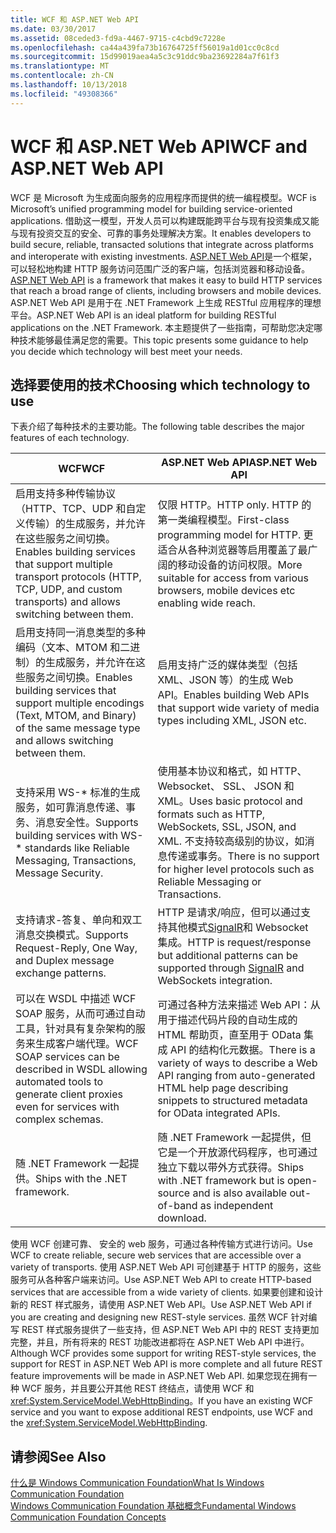 ```yaml
---
title: WCF 和 ASP.NET Web API
ms.date: 03/30/2017
ms.assetid: 08ceded3-fd9a-4467-9715-c4cbd9c7228e
ms.openlocfilehash: ca44a439fa73b16764725ff56019a1d01cc0c8cd
ms.sourcegitcommit: 15d99019aea4a5c3c91ddc9ba23692284a7f61f3
ms.translationtype: MT
ms.contentlocale: zh-CN
ms.lasthandoff: 10/13/2018
ms.locfileid: "49308366"
---
```

# <a name="wcf-and-aspnet-web-api"></a><span data-ttu-id="026f3-102">WCF 和 ASP.NET Web API</span><span class="sxs-lookup"><span data-stu-id="026f3-102">WCF and ASP.NET Web API</span></span>
<span data-ttu-id="026f3-103">WCF 是 Microsoft 为生成面向服务的应用程序而提供的统一编程模型。</span><span class="sxs-lookup"><span data-stu-id="026f3-103">WCF is Microsoft’s unified programming model for building service-oriented applications.</span></span> <span data-ttu-id="026f3-104">借助这一模型，开发人员可以构建既能跨平台与现有投资集成又能与现有投资交互的安全、可靠的事务处理解决方案。</span><span class="sxs-lookup"><span data-stu-id="026f3-104">It enables developers to build secure, reliable, transacted solutions that integrate across platforms and interoperate with existing investments.</span></span> <span data-ttu-id="026f3-105">[ASP.NET Web API](http://www.asp.net/web-api)是一个框架，可以轻松地构建 HTTP 服务访问范围广泛的客户端，包括浏览器和移动设备。</span><span class="sxs-lookup"><span data-stu-id="026f3-105">[ASP.NET Web API](http://www.asp.net/web-api) is a framework that makes it easy to build HTTP services that reach a broad range of clients, including browsers and mobile devices.</span></span> <span data-ttu-id="026f3-106">ASP.NET Web API 是用于在 .NET Framework 上生成 RESTful 应用程序的理想平台。</span><span class="sxs-lookup"><span data-stu-id="026f3-106">ASP.NET Web API is an ideal platform for building RESTful applications on the .NET Framework.</span></span> <span data-ttu-id="026f3-107">本主题提供了一些指南，可帮助您决定哪种技术能够最佳满足您的需要。</span><span class="sxs-lookup"><span data-stu-id="026f3-107">This topic presents some guidance to help you decide which technology will best meet your needs.</span></span>  
  
## <a name="choosing-which-technology-to-use"></a><span data-ttu-id="026f3-108">选择要使用的技术</span><span class="sxs-lookup"><span data-stu-id="026f3-108">Choosing which technology to use</span></span>  
 <span data-ttu-id="026f3-109">下表介绍了每种技术的主要功能。</span><span class="sxs-lookup"><span data-stu-id="026f3-109">The following table describes the major features of each technology.</span></span>  
  
|<span data-ttu-id="026f3-110">WCF</span><span class="sxs-lookup"><span data-stu-id="026f3-110">WCF</span></span>|<span data-ttu-id="026f3-111">ASP.NET Web API</span><span class="sxs-lookup"><span data-stu-id="026f3-111">ASP.NET Web API</span></span>|  
|---------|---------------------|  
|<span data-ttu-id="026f3-112">启用支持多种传输协议（HTTP、TCP、UDP 和自定义传输）的生成服务，并允许在这些服务之间切换。</span><span class="sxs-lookup"><span data-stu-id="026f3-112">Enables building services that support multiple transport protocols (HTTP, TCP, UDP, and custom transports) and allows switching between them.</span></span>|<span data-ttu-id="026f3-113">仅限 HTTP。</span><span class="sxs-lookup"><span data-stu-id="026f3-113">HTTP only.</span></span> <span data-ttu-id="026f3-114">HTTP 的第一类编程模型。</span><span class="sxs-lookup"><span data-stu-id="026f3-114">First-class programming model for HTTP.</span></span> <span data-ttu-id="026f3-115">更适合从各种浏览器等启用覆盖了最广阔的移动设备的访问权限。</span><span class="sxs-lookup"><span data-stu-id="026f3-115">More suitable for access from various browsers, mobile devices etc enabling wide reach.</span></span>|  
|<span data-ttu-id="026f3-116">启用支持同一消息类型的多种编码（文本、MTOM 和二进制）的生成服务，并允许在这些服务之间切换。</span><span class="sxs-lookup"><span data-stu-id="026f3-116">Enables building services that support multiple encodings (Text, MTOM, and Binary) of the same message type and allows switching between them.</span></span>|<span data-ttu-id="026f3-117">启用支持广泛的媒体类型（包括 XML、JSON 等）的生成 Web API。</span><span class="sxs-lookup"><span data-stu-id="026f3-117">Enables building Web APIs that support wide variety of media types including XML, JSON etc.</span></span>|  
|<span data-ttu-id="026f3-118">支持采用 WS-\* 标准的生成服务，如可靠消息传递、事务、消息安全性。</span><span class="sxs-lookup"><span data-stu-id="026f3-118">Supports building services with WS-\* standards like Reliable Messaging, Transactions, Message Security.</span></span>|<span data-ttu-id="026f3-119">使用基本协议和格式，如 HTTP、 Websocket、 SSL、 JSON 和 XML。</span><span class="sxs-lookup"><span data-stu-id="026f3-119">Uses basic protocol and formats such as HTTP, WebSockets, SSL, JSON, and XML.</span></span> <span data-ttu-id="026f3-120">不支持较高级别的协议，如消息传递或事务。</span><span class="sxs-lookup"><span data-stu-id="026f3-120">There is no support for higher level protocols such as Reliable Messaging or Transactions.</span></span>|  
|<span data-ttu-id="026f3-121">支持请求-答复、单向和双工消息交换模式。</span><span class="sxs-lookup"><span data-stu-id="026f3-121">Supports Request-Reply, One Way, and Duplex message exchange patterns.</span></span>|<span data-ttu-id="026f3-122">HTTP 是请求/响应，但可以通过支持其他模式[SignalR](https://github.com/SignalR/SignalR)和 Websocket 集成。</span><span class="sxs-lookup"><span data-stu-id="026f3-122">HTTP is request/response but additional patterns can be supported through [SignalR](https://github.com/SignalR/SignalR) and WebSockets integration.</span></span>|  
|<span data-ttu-id="026f3-123">可以在 WSDL 中描述 WCF SOAP 服务，从而可通过自动工具，针对具有复杂架构的服务来生成客户端代理。</span><span class="sxs-lookup"><span data-stu-id="026f3-123">WCF SOAP services can be described in WSDL allowing automated tools to generate client proxies even for services with complex schemas.</span></span>|<span data-ttu-id="026f3-124">可通过各种方法来描述 Web API：从用于描述代码片段的自动生成的 HTML 帮助页，直至用于 OData 集成 API 的结构化元数据。</span><span class="sxs-lookup"><span data-stu-id="026f3-124">There is a variety of ways to describe a Web API ranging from auto-generated HTML help page describing snippets to structured metadata for OData integrated APIs.</span></span>|  
|<span data-ttu-id="026f3-125">随 .NET Framework 一起提供。</span><span class="sxs-lookup"><span data-stu-id="026f3-125">Ships with the .NET framework.</span></span>|<span data-ttu-id="026f3-126">随 .NET Framework 一起提供，但它是一个开放源代码程序，也可通过独立下载以带外方式获得。</span><span class="sxs-lookup"><span data-stu-id="026f3-126">Ships with .NET framework but is open-source and is also available out-of-band as independent download.</span></span>|  
  
 <span data-ttu-id="026f3-127">使用 WCF 创建可靠、 安全的 web 服务，可通过各种传输方式进行访问。</span><span class="sxs-lookup"><span data-stu-id="026f3-127">Use WCF to create reliable, secure web services that are accessible over a variety of transports.</span></span> <span data-ttu-id="026f3-128">使用 ASP.NET Web API 可创建基于 HTTP 的服务，这些服务可从各种客户端来访问。</span><span class="sxs-lookup"><span data-stu-id="026f3-128">Use ASP.NET Web API to create HTTP-based services that are accessible from a wide variety of clients.</span></span> <span data-ttu-id="026f3-129">如果要创建和设计新的 REST 样式服务，请使用 ASP.NET Web API。</span><span class="sxs-lookup"><span data-stu-id="026f3-129">Use ASP.NET Web API if you are creating and designing new REST-style services.</span></span> <span data-ttu-id="026f3-130">虽然 WCF 针对编写 REST 样式服务提供了一些支持，但 ASP.NET Web API 中的 REST 支持更加完整，并且，所有将来的 REST 功能改进都将在 ASP.NET Web API 中进行。</span><span class="sxs-lookup"><span data-stu-id="026f3-130">Although WCF provides some support for writing REST-style services, the support for REST in ASP.NET Web API is more complete and all future REST feature improvements will be made in ASP.NET Web API.</span></span> <span data-ttu-id="026f3-131">如果您现在拥有一种 WCF 服务，并且要公开其他 REST 终结点，请使用 WCF 和 <xref:System.ServiceModel.WebHttpBinding>。</span><span class="sxs-lookup"><span data-stu-id="026f3-131">If you have an existing WCF service and you want to expose additional REST endpoints, use WCF and the <xref:System.ServiceModel.WebHttpBinding>.</span></span>  
  
## <a name="see-also"></a><span data-ttu-id="026f3-132">请参阅</span><span class="sxs-lookup"><span data-stu-id="026f3-132">See Also</span></span>  
 [<span data-ttu-id="026f3-133">什么是 Windows Communication Foundation</span><span class="sxs-lookup"><span data-stu-id="026f3-133">What Is Windows Communication Foundation</span></span>](../../../docs/framework/wcf/whats-wcf.md)  
 [<span data-ttu-id="026f3-134">Windows Communication Foundation 基础概念</span><span class="sxs-lookup"><span data-stu-id="026f3-134">Fundamental Windows Communication Foundation Concepts</span></span>](../../../docs/framework/wcf/fundamental-concepts.md)  

